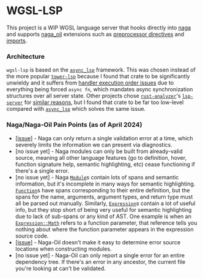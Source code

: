 # WGSL-LSP

This project is a WIP WGSL language server that hooks directly into [naga](https://github.com/gfx-rs/wgpu/tree/trunk/naga) and supports [naga_oil](https://github.com/bevyengine/naga_oil) extensions such as [preprocessor directives](https://github.com/bevyengine/naga_oil/blob/33e57e488660aaeee81fa928454e51c215f9d0be/readme.md#preprocessing) and [imports](https://github.com/bevyengine/naga_oil/blob/33e57e488660aaeee81fa928454e51c215f9d0be/readme.md#imports).

### Architecture

`wgsl-lsp` is based on the [`async_lsp`](https://github.com/oxalica/async-lsp) framework. This was chosen instead of the more popular [`tower-lsp`](https://github.com/ebkalderon/tower-lsp) because I found that crate to be significantly unwieldy and it suffers from [handler execution order issues](https://github.com/ebkalderon/tower-lsp/issues/284) due to everything being forced `async fn`, which mandates async synchronization structures over all server state. Other projects chose [`rust-analyzer`](https://github.com/rust-lang/rust-analyzer/tree/f216be4a0746142c5f30835b254871256a7637b8/lib/lsp-server)'s [`lsp-server`](https://crates.io/crates/lsp-server) for [similar reasons](https://github.com/astral-sh/ruff/pull/10158), but I found that crate to be far too low-level compared with [`async_lsp`](https://github.com/oxalica/async-lsp) which solves the same issue.

### Naga/Naga-Oil Pain Points (as of April 2024)

- [[issue]](https://github.com/gfx-rs/wgpu/issues/5295) - Naga can only return a single validation error at a time, which severely limits the information we can present via diagnostics.
- [no issue yet] - Naga modules can only be built from already-valid source, meaning all other language features (go to definition, hover, function signature help, semantic highlighting, etc) cease functioning if there's a single error.
- [no issue yet] - Naga [`Module`](https://docs.rs/naga/0.19.2/naga/struct.Module.html)s contain lots of spans and semantic information, but it's incomplete in many ways for semantic highlighting. [`Function`](https://docs.rs/naga/0.19.2/naga/struct.Function.html)s have spans corresponding to their entire definition, but the spans for the name, arguments, argument types, and return type must all be parsed out manually. Similarly, [`Expression`](https://docs.rs/naga/0.19.2/naga/enum.Expression.html)s contain a lot of useful info, but they stop short of being very useful for semantic highlighting due to lack of sub-spans or any kind of AST. One example is when an [`Expression::Math`](https://docs.rs/naga/0.19.2/naga/enum.Expression.html#variant.Math) refers to a function parameter, that reference tells you nothing about where the function parameter appears in the expression source code.
- [[issue]](https://github.com/bevyengine/naga_oil/issues/76) - Naga-Oil doesn't make it easy to determine error source locations when constructing modules.
- [no issue yet] - Naga-Oil can only report a single error for an entire dependency tree. If there's an error in any ancestor, the current file you're looking at can't be validated.
